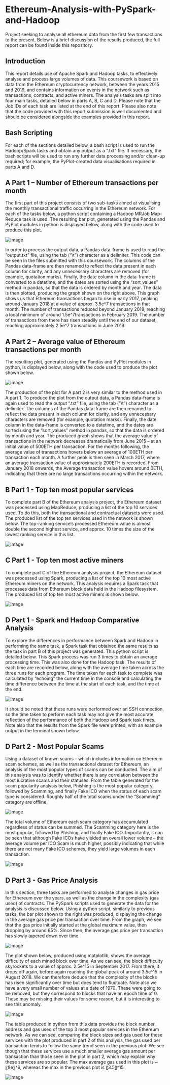 # Ethereum-Analysis-with-PySpark-and-Hadoop
Project seeking to analyse all ethereum data from the first few transactions to the present. Below is a brief discussion of the results produced, the full report can be found inside this repository.

## Introduction

This report details use of Apache Spark and Hadoop tasks, to effectively analyse and process large volumes of data. This coursework is based on data from the Ethereum cryptocurrency network, between the years 2015 and 2019, and contains information on events in the network such as transactions, contracts, and active miners. The analysis tasks are split into four main tasks, detailed below in parts A, B, C and D. Please note that the Job IDs of each task are listed at the end of this report. Please also note that the code provided with this report submission is well documented and should be considered alongside the examples provided in this report. 

## Bash Scripting
For each of the sections detailed below, a bash script is used to run the Hadoop/Spark tasks and obtain any output as a “.txt” file. If necessary, the bash scripts will be used to run any further data processing and/or clean-up required; for example, the PyPlot-created data visualisations required in parts A and D. 

## A Part 1 – Number of Ethereum transactions per month
The first part of this project consists of two sub-tasks aimed at visualising the monthly transactional traffic occurring in the Ethereum network. For each of the tasks below, a python script containing a Hadoop MRJob Map-Reduce task is used. 
The resulting bar plot, generated using the Pandas and PyPlot modules in python is displayed below, along with the code used to produce this plot. 

![image](https://user-images.githubusercontent.com/57494763/168137243-1738eaea-d729-46ee-bdc4-a444601a6c6b.png)

In order to process the output data, a Pandas data-frame is used to read the “output.txt” file, using the tab (“\t”) character as a delimiter. This code can be seen in the files submitted with this coursework. The columns of the Pandas data-frame are then renamed to reflect the data present in each column for clarity, and any unnecessary characters are removed (for example, quotation marks). Finally, the date column in the data-frame is converted to a datetime, and the dates are sorted using the “sort_values” method in pandas, so that the data is ordered by month and year. 
The data is then plotted, producing the graph shown on the right above. This graph shows us that Ethereum transactions began to rise in early 2017, peaking around January 2018 at a value of approx. 3.5e^7 transactions in that month. The number of transactions reduced beyond January 2018, reaching a local minimum of around 1.5e^7transactions in February 2019. The number of transactions from there has risen steadily until the end of our dataset, reaching approximately 2.5e^7 transactions in June 2019.

## A Part 2 – Average value of Ethereum transactions per month
The resulting plot, generated using the Pandas and PyPlot modules in python, is displayed below, along with the code used to produce the plot shown below. 

![image](https://user-images.githubusercontent.com/57494763/168137432-1c41d028-85b5-406f-8b94-9289d6cfe68b.png)

The production of the plot for A part 2 is very similar to the method used in A part 1. To produce the plot from the output data, a Pandas data-frame is again used to read the output “.txt” file, using the tab (“\t”) character as a delimiter. The columns of the Pandas data-frame are then renamed to reflect the data present in each column for clarity, and any unnecessary characters are removed (for example, quotation marks). Finally, the date column in the data-frame is converted to a datetime, and the dates are sorted using the “sort_values” method in pandas, so that the data is ordered by month and year. 
The produced graph shows that the average value of transactions in the network decreases dramatically from June 2015 – at an initial value of 500ETH per transaction. For the months following, the average value of transactions hovers below an average of 100ETH per transaction each month.  A further peak is then seen in March 2017, where an average transaction value of approximately 200ETH is recorded. From January 2018 onwards, the Average transaction value hovers around 0ETH, indicating that there are no large transactions occurring within the network.

## B Part 1 - Top ten most popular services
To complete part B of the Ethereum analysis project, the Ethereum dataset was processed using MapReduce, producing a list of the top 10 services used. To do this, both the transactional and contractual datasets were used.
The produced list of the top ten services used in the network is shown below. The top-ranking service’s processed Ethereum value is almost double the second highest service, and approx. 10 times the size of the lowest ranking service in this list.

![image](https://user-images.githubusercontent.com/57494763/168137608-4c6fc3cf-98be-4f10-8eee-4046e387dc6d.png)

## C Part 1 - Top ten most active miners
To complete part C of the Ethereum analysis project, the Ethereum dataset was processed using Spark, producing a list of the top 10 most active Ethereum miners on the network. This analysis requires a Spark task that processes data from Ethereum block data held in the Hadoop filesystem.
The produced list of top ten most active miners is shown below.

![image](https://user-images.githubusercontent.com/57494763/168137885-5597d7b9-f83b-441f-821a-2e302d2bdc22.png)

## D Part 1 - Spark and Hadoop Comparative Analysis
To explore the differences in performance between Spark and Hadoop in performing the same task, a Spark task that obtained the same results as the task in part B of this project was generated. This python script is detailed below. 
This Spark process was run 3 times to obtain an average processing time. This was also done for the Hadoop task. The results of each time are recorded below, along with the average time taken across the three runs for each program. The time taken for each task to complete was calculated by “echoing” the current time in the console and calculating the time difference between the time at the start of each task, and the time at the end. 

![image](https://user-images.githubusercontent.com/57494763/168138057-ec1435ed-3c1a-43de-865e-c8b02940c312.png)

It should be noted that these runs were performed over an SSH connection, so the time taken to perform each task may not give the most accurate reflection of the performance of both the Hadoop and Spark task times. Note also that the results from the Spark file were printed, with an example output in the terminal shown below.

## D Part 2 - Most Popular Scams
Using a dataset of known scams – which includes information on Ethereum scam schemes, as well as the transactional dataset for Ethereum, an analysis of the most popular types of scams can be conducted. The aim of this analysis was to identify whether there is any correlation between the most lucrative scams and their statuses.
From the table generated for the scam popularity analysis below, Phishing is the most popular category, followed by Scamming, and finally Fake ICO when the status of each scam type is considered.  Roughly half of the total scams under the “Scamming” category are offline. 

![image](https://user-images.githubusercontent.com/57494763/168138217-acc5eae2-7698-4e4e-8b18-e1740daa486d.png)

The total volume of Ethereum each scam category has accumulated regardless of status can be summed. The Scamming category here is the most popular, followed by Phishing, and finally Fake ICO. Importantly, it can be seen that although Fake ICOs have yielded an overall lower volume – the average volume per ICO Scam is much higher, possibly indicating that while there are not many Fake ICO schemes, they yield large volumes in each transaction.

![image](https://user-images.githubusercontent.com/57494763/168138294-e255957d-36d7-45a3-ba6e-67542ff500e8.png)

## D Part 3 - Gas Price Analysis
In this section, three tasks are performed to analyse changes in gas price for Ethereum over the years, as well as the change in the complexity (gas used) of contracts. The PySpark scripts used to generate the data for the analysis is discussed below.
Using a python script, similarly to previous tasks, the bar plot shown to the right was produced, displaying the change in the average gas price per transaction over time. From the graph, we see that the gas price initially started at the global maximum value, then dropping by around 65%. Since then, the average gas price per transaction has slowly tapered down over time.

![image](https://user-images.githubusercontent.com/57494763/168138604-e590c677-a113-41ac-9123-582694d4275d.png)

The plot shown below, produced using matplotlib, shows the average difficulty of each mined block over time. As we can see, the block difficulty skyrockets to a value of approx. 2.5e^15 in September 2017. From there, it drops off again, before again reaching the global peak of around 3.5e^15 in August 2018. We can therefore deduce that the complexity of the blocks has risen significantly over time but does tend to fluctuate. Note also we have a very small number of values at a date of 1970. These were going to be removed, but they correspond to blocks that have an epoch time of 0. These may be missing their values for some reason, but it is interesting to see this anomaly.

![image](https://user-images.githubusercontent.com/57494763/168138671-0f0ab195-f3ff-4793-8795-84bf2638344b.png)

The table produced in python from this data provides the block number, address and gas used of the top 3 most popular services in the Ethereum network. As we can see, comparing the block sizes and gas used for these services with the plot produced in part 2 of this analysis, the gas used per transaction tends to follow the same trend seen in the previous plot. We see though that these services use a much smaller average gas amount per transaction than those seen in the plot in part 2, which may explain why these services are so popular. The max average gas used in this plot is ~〖8e〗^6, whereas the max in the previous plot is 〖3.5〗^15.

![image](https://user-images.githubusercontent.com/57494763/168138728-a9eb70d1-6e76-4b25-b99d-ef1db409f888.png)



